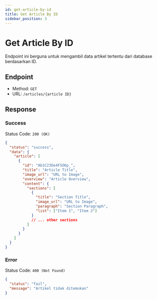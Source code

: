 ```yaml
---
id: get-article-by-id
title: Get Article By ID
sidebar_position: 3
---
```


# Get Article By ID

Endpoint ini berguna untuk mengambil data artikel tertentu dari database berdasarkan ID.

## Endpoint

- Method: `GET`
- URL: `/articles/{article ID}`

## Response

### Success

Status Code: `200 (OK)`

```json
{
  "status": "success",
  "data": {
    "article": [
      {
        "id": "Ab1C23De4F5O6p_",
        "title": "Article Title",
        "image_url": "URL to Image",
        "overview": "Article Overview",
        "content": {
          "sections": [
            {
              "title": "Section Title",
              "image_url": "URL to Image",
              "paragraph": "Section Paragraph",
              "list": ["Item 1", "Item 2"]
            }
            // ... other sections
          ]
        }
      }
    ]
  }
}
```

### Error

Status Code: `400 (Not Found)`

```json
{
  "status": "fail",
  "message": "Artikel tidak ditemukan"
}
```
